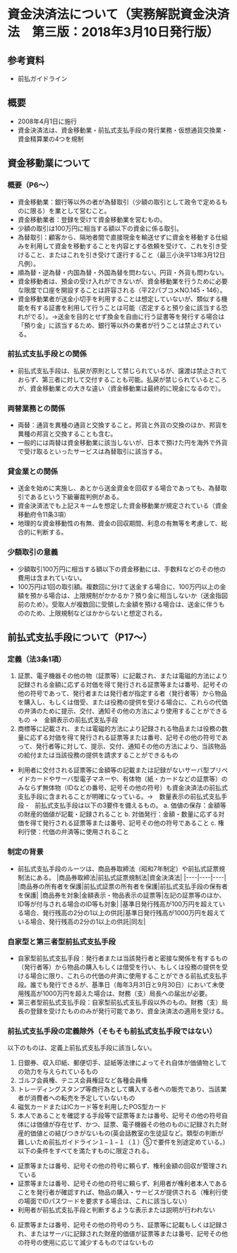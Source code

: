# 資金決済法について（実務解説資金決済法　第三版：2018年3月10日発行版）
##  参考資料
- 前払ガイドライン

##  概要
- 2008年4月1日に施行
- 資金決済法は、資金移動業・前払式支払手段の発行業務・仮想通貨交換業・資金精算業の4つを規制

##  資金移動業について
### 概要（P6〜）
- 資金移動業：銀行等以外の者が為替取引（少額の取引として政令で定めるものに限る）を業として営むこと。
- 資金移動業者：登録を受けて資金移動業を営むもの。
- 少額の取引は100万円に相当する額以下の資金に係る取引。
- 為替取引：顧客から、隔地者間で直接現金を輸送せずに資金を移動する仕組みを利用して資金を移動することを内容とする依頼を受けて、これを引き受けること、またはこれを引き受けて遂行すること（最三小決平13年3月12日凡例）。
- 順為替・逆為替・内国為替・外国為替を問わない。円貨・外貨も問わない。
- 資金移動者は、預金の受け入れができないが、資金移動業を行うために必要な限度で口座を開設することは許容される（平22パブコメNO.145・146）。
- 資金移動業者が送金小切手を利用することは想定していないが、類似する機能を有する証書を利用して行うことは可能（否定すると預り金に該当する恐れがでる）。→送金を目的とせず換金を自由に行う証書等を発行する場合は「預り金」に該当するため、銀行等以外の業者が行うことは禁止されている。

### 前払式支払手段との関係
- 前払式支払手段は、払戻が原則として禁じられているが、譲渡は禁止されておらず、第三者に対して交付することも可能。払戻が禁じられているところが、資金移動業との大きな違い（資金移動業は最終的に現金になるので）。

### 両替業務との関係
- 両替：通貨を異種の通貨と交換すること。邦貨と外貨の交換のほか、邦貨を異種の邦貨と交換することも含む。
- 一般的には両替は資金移動業に該当しないが、日本で預けた円を海外で外貨で受け取るといったサービスは為替取引に該当する。

### 貸金業との関係
- 送金を始めに実施し、あとから送金資金を回収する場合であっても、為替取引であるという下級審裁判例がある。
- 資金決済法でも上記スキームを想定した資金移動業が規定されている（資金移動府令11条3項）
- 地理的な資金移動性の有無、資金の回収期間、利息の有無等を考慮して、総合的に判断する。

### 少額取引の意義
- 少額取引100万円に相当する額以下の資金移動には、手数料などのその他の費用は含まれていない。
- 100万円は1回の取引額。複数回に分けて送金する場合に、100万円以上の金額を預かる場合は、上限規制がかかるか？預り金に相当しないか（送金指図前のため）。受取人が複数回に受領した金額を預ける場合は、送金に伴うもののため、上限規制などはかからないと想定される。

##  前払式支払手段について（P17〜）
### 定義（法3条1項）
1. 証票、電子機器その他の物（証票等）に記載され、または電磁的方法により記録される金額に応ずる対価を得て発行される証票等または番号、記号その他の符号であって、発行者または発行者が指定する者（発行者等）から物品を購入し、もしくは借受、または役務の提供を受ける場合に、これらの代価の弁済のために提示、交付、通知その他の方法により使用することができるもの →　金額表示の前払式支払手段
2. 商標等に記載され、または電磁的方法により記録される物品または役務の数量に応ずる対価を得て発行される証票等または番号、記号その他の符号であって、発行者等に対して、提示、交付、通知その他の方法により、当該物品の給付または当該役務の提供を請求することができるもの
- 利用者に交付される証票等に金額等の記載または記録がないサーバ型プリペイドカードやサーバ型電子マネーや、有体物（紙・カードなどの証票等）のみならず無体物（IDなどの番号、記号その他の符号）も資金決済法の前払式支払手段に含まれることが明確になっている。→　数量表示の前払式支払手段
-　前払式支払手段は以下の3要件を備えるもの。
a. 価値の保存：金額等の財産的価値が記載・記録されること
b. 対価発行：金額・数量に応ずる対価を得て発行される証票等または番号、記号その他の符号であること
c. 権利行使：代価の弁済等に使用されること

### 制定の背景
- 前払式支払手段のルーツは、商品券取締法（昭和7年制定）や前払式証票規制法にある。
|商品券取締法|前払式証票規制法|資金決済法|
|----|----|----|
|商品券の所有者を保護|前払式証票の所有者を保護|前払式支払手段の保有者を保護|
|商品券を対象|金額表示・物品表示の証票等|左記の証票等のほか、ID等が付与される場合のID等も対象|
|基準日発行残高が100万円を超えている場合、発行残高の2分の1以上の供託|基準日発行残高が1000万円を超えている場合、発行残高の2分の1以上の供託|同左|

### 自家型と第三者型前払式支払手段
- 自家型前払式支払手段：発行者または当該発行者と密接な関係を有するもの（発行者等）から物品の購入もしくは借受を行い、もしくは役務の提供を受ける場合に限り、これらの代価の弁済に使用することができる前払式支払手段。誰でも発行できるが、基準日（毎年3月31日と9月30日）において未使用残高が1000万円を超えた場合は、財務（支）局長への届出が必要。
- 第三者型前払式支払手段：自家型前払式支払手段以外のもの。財務（支）局長の登録を受けたもののみが発行可能であり、資金決済法の適用を受ける。

### 前払式支払手段の定義除外（そもそも前払式支払手段ではない）
以下のものは、定義上前払式支払手段に該当しない。
1. 日銀券、収入印紙、郵便切手、証紙等法律によってそれ自体が価値物としての効力を与えられているもの
2. ゴルフ会員権、テニス会員権証など各種会員権
3. トレーディングスタンプ等商行為として購入する者への販売であり、当該業者が消費者への転売を予定していないもの
4. 磁気カードまたはICカード等を利用したPOS型カード
5. 本人であることを確認する手段等で証票等または番号、記号その他の符号自体には価値が存在せず、かつ、証票、電子機器その他のものに記録された財産的価値との結びつきがないもの(英会話教室の生徒証など。類型の判断が難しいため前払ガイドライン１−１−１（１）⑤で要件を別途定めている。)
以下の条件をすべてを満たすものに限定される。
- 証票等または番号、記号その他の符号に頼らず、権利金額の回収が管理されている
- 証票等または番号、記号その他の符号に頼らず、利用者が権利者本人であることを発行者が確認すれば、物品の購入・サービスが提供される（権利行使の場面でIDパスワードを要求する場合は、これに該当しない）
- 利用者が前払式支払手段と判断するような表示または説明が行われない
6. 証票等または番号、記号その他の符号のうち、証票等に記載もしくは記録され、またはサーバに記録された財産的価値が証票等または番号、記号その他の符号の使用に応じて減少するものではないもの
